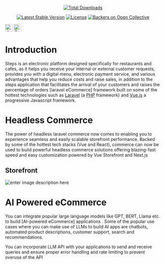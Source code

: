 <p align="center">
    <a href="http://www.bagisto.com"><img src="https://erpstak.com/images/stepsWhiteCopy.png" alt="Total Downloads"></a>
</p>

<p align="center">
    <a href="#"><img src="https://poser.pugx.org/bagisto/bagisto/v/stable.svg" alt="Latest Stable Version"></a>
    <a href="#"><img src="https://poser.pugx.org/bagisto/bagisto/license.svg" alt="License"></a>
    <a href="#"><img src="https://github.com/bagisto/bagisto/workflows/CI/badge.svg" alt="Backers on Open Collective"></a>
   
</p>




<p align="center" style="display: inline;">
    <img class="flag-img" src="https://flagicons.lipis.dev/flags/4x3/sa.svg" alt="Arabic" width="24" height="24">
     <img class="flag-img" src="https://flagicons.lipis.dev/flags/4x3/eg.svg" alt="Egyptian" width="24" height="24">

   
   
</p>


# Introduction

Steps is an electronic platform designed specifically for restaurants and cafes, as it helps you receive your internal or external customer requests, provides you with a digital menu, electronic payment service, and various advantages that help you reduce costs and raise sales, in addition to the steps application that facilitates the arrival of your customers and raises the percentage of orders [laravel eCommerce] framework built on some of the hottest technologies such as [Laravel](https://laravel.com/) (a [PHP](https://secure.php.net/) framework) and [Vue.js](https://vuejs.org/) a progressive Javascript framework.



# Headless Commerce

The power of headless laravel commerce now comes to  enabling you to experience seamless and easily scalable storefront performance. Backed by some of the hottest tech stacks (Vue and React),  commerce can now be used to build powerful headless commerce solutions offering blazing-fast speed and easy customization powered by Vue Storefront and Next.js

##  Storefront

![enter image description here](https://erpstak.com/images/QrIntable-low.jpg)


# AI Powered eCommerce

You can integrate popular large language models like GPT, BERT, Llama etc. to build [AI-powered eCommerce] applications . Some of the popular use cases where you can make use of LLMs to build AI apps are chatbots, automated product descriptions, customer support, search and recommendations. 


You can incorporate LLM API with your applications to send and receive queries and ensure proper error handling and rate limiting to prevent overuse of the API

